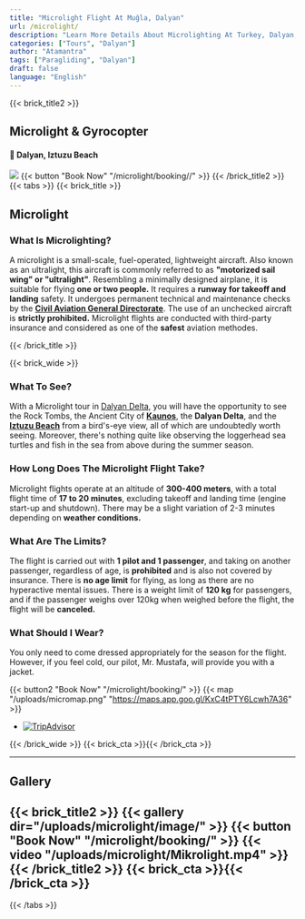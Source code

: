 ```yaml
---
title: "Microlight Flight At Muğla, Dalyan"
url: /microlight/
description: "Learn More Details About Microlighting At Turkey, Dalyan, Mugla"
categories: ["Tours", "Dalyan"]
author: "Atamantra"
tags: ["Paragliding", "Dalyan"]
draft: false
language: "English"
---
```

{{< brick_title2 >}}

## Microlight & Gyrocopter
#### 📍 Dalyan, Iztuzu Beach


![](/uploads/microlight/pic06.jpg)
{{< button "Book Now" "/microlight/booking//" >}}
{{< /brick_title2 >}}
{{< tabs >}}
{{< brick_title >}}
## Microlight

### What Is Microlighting?
 A microlight is a small-scale, fuel-operated, lightweight aircraft. Also known as an ultralight, this aircraft is commonly referred to as **"motorized sail wing" or "ultralight"**. Resembling a minimally designed airplane, it is suitable for flying **one or two people.** It requires a **runway for takeoff and landing** safety. It undergoes permanent technical and maintenance checks by the [**Civil Aviation General Directorate**](https://web.shgm.gov.tr/en). The use of an unchecked aircraft is **strictly prohibited.** Microlight flights are conducted with third-party insurance and considered as one of the **safest** aviation methodes.

{{< /brick_title >}}

{{< brick_wide >}}

### What To See?
With a Microlight tour in [Dalyan Delta](dalyan), you will have the opportunity to see the Rock Tombs, the Ancient City of [**Kaunos**](/posts/kaunos/), the **Dalyan Delta**, and the [**Iztuzu Beach**](/posts/iztuzu/) from a bird's-eye view, all of which are undoubtedly worth seeing. Moreover, there's nothing quite like observing the loggerhead sea turtles and fish in the sea from above during the summer season.
### How Long Does The Microlight Flight Take?
Microlight flights operate at an altitude of **300-400 meters**, with a total flight time of **17 to 20 minutes**, excluding takeoff and landing time (engine start-up and shutdown). There may be a slight variation of 2-3 minutes depending on **weather conditions.**
### What Are The Limits?
The flight is carried out with **1 pilot and 1 passenger**, and taking on another passenger, regardless of age, is **prohibited** and is also not covered by insurance. There is **no age limit** for flying, as long as there are no hyperactive mental issues. There is a weight limit of **120 kg** for passengers, and if the passenger weighs over 120kg when weighed before the flight, the flight will be **canceled.**
### What Should I Wear?
You only need to come dressed appropriately for the season for the flight. However, if you feel cold, our pilot, Mr. Mustafa, will provide you with a jacket.

{{< button2 "Book Now" "/microlight/booking/" >}}
{{< map "/uploads/micromap.png" "https://maps.app.goo.gl/KxC4tPTY6Lcwh7A36" >}}



<div id="TA_cdswritereviewlgvi291" class="TA_cdswritereviewlgvi">
<ul id="Z8jp6Sn6" class="TA_links glItXIgcHm1M">
<li id="LOlkeiZQDOFV" class="NSfGPUEd">
<a target="_blank" href="https://www.tripadvisor.com/"><img src="https://static.tacdn.com/img2/brand_refresh/Tripadvisor_lockup_horizontal_secondary_registered.svg" alt="TripAdvisor"/></a>
</li>
</ul>
</div>
<script async src="https://www.jscache.com/wejs?wtype=cdswritereviewlgvi&amp;uniq=291&amp;locationId=27509326&amp;lang=en_US&amp;lang=en_US&amp;display_version=2" data-loadtrk onload="this.loadtrk=true"></script>
{{< /brick_wide >}}
{{< brick_cta >}}{{< /brick_cta >}}

---
## Gallery 
{{< brick_title2 >}}
{{< gallery dir="/uploads/microlight/image/" >}}
{{< button "Book Now" "/microlight/booking/" >}}
{{< video "/uploads/microlight/Mikrolight.mp4" >}}
{{< /brick_title2 >}}
{{< brick_cta >}}{{< /brick_cta >}}
---
{{< /tabs >}}

